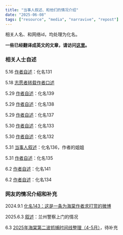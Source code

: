 ```yaml
---
title: "当事人叙述、和他们的情况介绍" 
date: "2025-06-08"
tags: ["resource", "media", "narravive", "repost"] 
---
```


相关人名、和网络id，均处理为化名。

**一些已经翻译成英文的文章，请访问[这里](https://freewriters-haitang.github.io/english/posts/000018-narratives/)。**

### 相关人士自述

5.16 [作者自述](https://freewriters-haitang.github.io/posts/000200-p131/)：化名131

5.18 [志愿者转载作者口述](https://freewriters-haitang.github.io/posts/000060-518-author/)

5.29 [作者自述](https://freewriters-haitang.github.io/posts/000250-p139/)：化名139

5.29 [作者自述](https://freewriters-haitang.github.io/posts/000220-p138/)：化名138

5.29 [作者自述](https://freewriters-haitang.github.io/posts/000230-p137/)：化名137

5.30 [作者自述](https://freewriters-haitang.github.io/posts/000190-p133/)：化名133

5.30 [作者自述](https://freewriters-haitang.github.io/posts/000210-p132/)：化名132

5.31 [当事人叙述](https://freewriters-haitang.github.io/posts/000240-p136/)：化名136，作者的姐姐

5.31 [作者自述](https://freewriters-haitang.github.io/posts/000180-p135/)：化名135

6.2 [作者自述](https://freewriters-haitang.github.io/posts/000140-p141/)：化名141

6.2 [作者自述](https://freewriters-haitang.github.io/posts/000150-author-134)：化名134


### 网友的情况介绍和补充

2024.9.1 [化名143：这是一条为海棠作者求打赏的微博](https://freewriters-haitang.github.io/posts/000160-p143/)

2025.6.3 [叙述](https://freewriters-haitang.github.io/posts/000170-p143155/)：兰州警察上门的情况

6.3 [2025年海棠第二波抓捕时间线整理（4-5月）](https://freewriters-haitang.github.io/posts/000170-p143155/)，待补充
